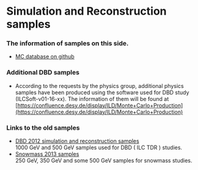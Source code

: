 # Simulation and Reconstruction samples

### The information of samples on this side.
* [MC database on github](docs/index.html)

### Additional DBD samples
* According to the requests by the physics group, additional physics samples have been produced
using the software used for DBD study (ILCSoft-v01-16-xx).  The information of them will be found 
at [https://confluence.desy.de/display/ILD/Monte+Carlo+Production](https://confluence.desy.de/display/ILD/Monte+Carlo+Production)

### Links to the old samples
* [DBD 2012 simulation and reconstruction samples](http://ilcsoft.desy.de/dbd/status/index.html)  
  1000 GeV and 500 GeV samples used for DBD ( ILC TDR ) studies.  
* [Snowmass 2013 samples](http://www-jlc.kek.jp/~miyamoto/CDS/prod_status/)  
  250 GeV, 350 GeV and some 500 GeV samples for snowmass studies.  
  

